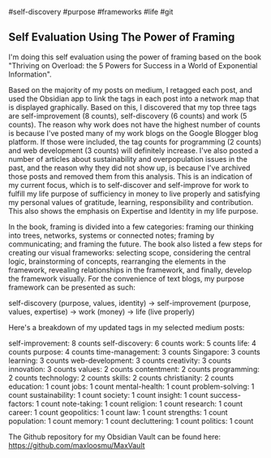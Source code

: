 #self-discovery
#purpose
#frameworks
#life
#git

## Self Evaluation Using The Power of Framing

I'm doing this self evaluation using the power of framing based on the book "Thriving on Overload: the 5 Powers for Success in a World of Exponential Information".  

Based on the majority of my posts on medium, I retagged each post, and used the Obsidian app to link the tags in each post into a network map that is displayed graphically.  Based on this, I discovered that my top three tags are self-improvement (8 counts), self-discovery (6 counts) and work (5 counts).  The reason why work does not have the highest number of counts is because I've posted many of my work blogs on the Google Blogger blog platform.  If those were included, the tag counts for programming (2 counts) and web development (3 counts) will definitely increase.  I've also posted a number of articles about sustainability and overpopulation issues in the past, and the reason why they did not show up, is because I've archived those posts and removed them from this analysis.  This is an indication of my current focus, which is to self-discover and self-improve for work to fulfill my life purpose of sufficiency in money to live properly and satisfying my personal values of gratitude, learning, responsibility and contribution.  This also shows the emphasis on Expertise and Identity in my life purpose.  

In the book, framing is divided into a few categories: framing our thinking into trees, networks, systems or connected notes; framing by communicating; and framing the future.  The book also listed a few steps for creating our visual frameworks: selecting scope, considering the central logic, brainstorming of concepts, rearranging the elements in the framework, revealing relationships in the framework, and finally, develop the framework visually.  For the convenience of text blogs, my purpose framework can be presented as such:

self-discovery (purpose, values, identity) -> self-improvement (purpose, values, expertise) -> work (money) -> life (live properly)

Here's a breakdown of my updated tags in my selected medium posts:

self-improvement: 8 counts
self-discovery: 6 counts
work: 5 counts
life: 4 counts
purpose: 4 counts
time-management: 3 counts
Singapore: 3 counts
learning: 3 counts
web-development: 3 counts
creativity: 3 counts
innovation: 3 counts
values: 2 counts
contentment: 2 counts
programming: 2 counts
technology: 2 counts
skills: 2 counts
christianity: 2 counts
education: 1 count
jobs: 1 count
mental-health: 1 count
problem-solving: 1 count
sustainability: 1 count
society: 1 count
insight: 1 count
success-factors: 1 count
note-taking: 1 count
religion: 1 count
research: 1 count
career: 1 count
geopolitics: 1 count
law: 1 count
strengths: 1 count
population: 1 count
memory: 1 count
decluttering: 1 count
politics: 1 count

The Github repository for my Obsidian Vault can be found here:
https://github.com/maxloosmu/MaxVault

